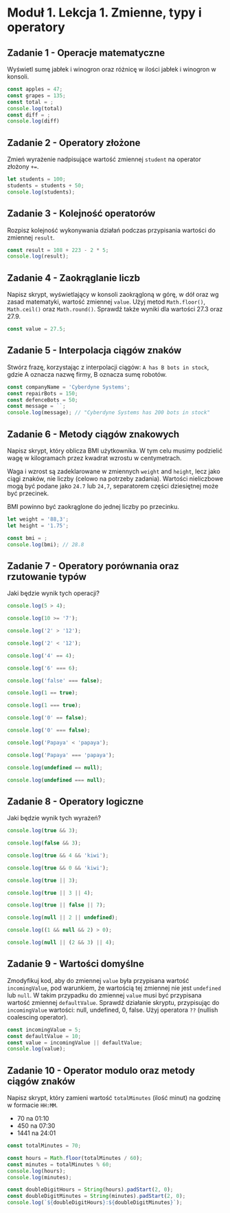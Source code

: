 # Moduł 1. Lekcja 1. Zmienne, typy i operatory 

## Zadanie 1 - Operacje matematyczne

Wyświetl sumę jabłek i winogron oraz różnicę w ilości jabłek i winogron w konsoli.

```js
const apples = 47;
const grapes = 135;
const total = ;
console.log(total)
const diff = ;
console.log(diff)
```

## Zadanie 2 - Operatory złożone

Zmień wyrażenie nadpisujące wartość zmiennej `student` na operator złożony `+=`.

```js
let students = 100;
students = students + 50;
console.log(students);
```

## Zadanie 3 - Kolejność operatorów

Rozpisz kolejność wykonywania działań podczas przypisania wartości do zmiennej `result`.

```js
const result = 108 + 223 - 2 * 5;
console.log(result);
```

## Zadanie 4 - Zaokrąglanie liczb

Napisz skrypt, wyświetlający w konsoli zaokrągloną w górę, w dół oraz wg zasad matematyki, wartość zmiennej `value`. Użyj metod `Math.floor()`, `Math.ceil()` oraz `Math.round()`. Sprawdź także wyniki dla wartości 27.3 oraz 27.9.

```js
const value = 27.5;
```

## Zadanie 5 - Interpolacja ciągów znaków

Stwórz frazę, korzystając z interpolacji ciągów: `A has B bots in stock`, gdzie A oznacza nazwę firmy, B oznacza sumę robotów.

```js
const companyName = 'Cyberdyne Systems';
const repairBots = 150;
const defenceBots = 50;
const message = ``;
console.log(message); // "Cyberdyne Systems has 200 bots in stock"
```

## Zadanie 6 - Metody ciągów znakowych

Napisz skrypt, który oblicza BMI użytkownika. W tym celu musimy podzielić wagę w kilogramach przez kwadrat wzrostu w centymetrach.

Waga i wzrost są zadeklarowane w zmiennych `weight` and `height`, lecz jako ciągi znaków, nie liczby (celowo na potrzeby zadania). Wartości nieliczbowe mogą być podane jako `24.7` lub `24,7`, separatorem części dziesiętnej może być przecinek.

BMI powinno być zaokrąglone do jednej liczby po przecinku.

```js
let weight = '88,3';
let height = '1.75';

const bmi = ;
console.log(bmi); // 28.8
```

## Zadanie 7 - Operatory porównania oraz rzutowanie typów

Jaki będzie wynik tych operacji?

```js
console.log(5 > 4);

console.log(10 >= '7');

console.log('2' > '12');

console.log('2' < '12');

console.log('4' == 4);

console.log('6' === 6);

console.log('false' === false);

console.log(1 == true);

console.log(1 === true);

console.log('0' == false);

console.log('0' === false);

console.log('Papaya' < 'papaya');

console.log('Papaya' === 'papaya');

console.log(undefined == null);

console.log(undefined === null);
```

## Zadanie 8 - Operatory logiczne

Jaki będzie wynik tych wyrażeń?

```js
console.log(true && 3);

console.log(false && 3);

console.log(true && 4 && 'kiwi');

console.log(true && 0 && 'kiwi');

console.log(true || 3);

console.log(true || 3 || 4);

console.log(true || false || 7);

console.log(null || 2 || undefined);

console.log((1 && null && 2) > 0);

console.log(null || (2 && 3) || 4);
```

## Zadanie 9 - Wartości domyślne 

Zmodyfikuj kod, aby do zmiennej `value` była przypisana wartość `incomingValue`, pod warunkiem, że wartością tej zmiennej nie jest `undefined` lub `null`. 
W takim przypadku do zmiennej `value` musi być przypisana wartość zmiennej `defaultValue`. Sprawdź działanie skryptu, przypisując do `incomingValue` wartości: null, undefined, 0, false.
Użyj operatora `??` (nullish coalescing operator).

```js
const incomingValue = 5;
const defaultValue = 10;
const value = incomingValue || defaultValue;
console.log(value);
```

## Zadanie 10 - Operator modulo oraz metody ciągów znaków

Napisz skrypt, który zamieni wartość `totalMinutes` (ilość minut) na godzinę w formacie `HH:MM`.

- 70 na 01:10
- 450 na 07:30
- 1441 na 24:01

```js
const totalMinutes = 70;

const hours = Math.floor(totalMinutes / 60);
const minutes = totalMinutes % 60;
console.log(hours);
console.log(minutes);

const doubleDigitHours = String(hours).padStart(2, 0);
const doubleDigitMinutes = String(minutes).padStart(2, 0);
console.log(`${doubleDigitHours}:${doubleDigitMinutes}`);
```
